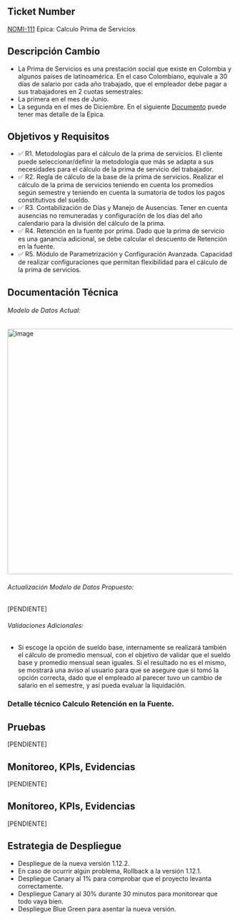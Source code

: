## Ticket Number
[NOMI-111](http://#) Epica: Calculo Prima de Servicios

## Descripción Cambio
* La Prima de Servicios es una prestación social que existe en Colombia y algunos países de latinoamérica. En el caso Colombiano, equivale a 30 días de salario por cada año trabajado, que el empleador debe pagar a sus trabajadores en 2 cuotas semestrales:
* La primera en el mes de Junio.
* La segunda en el mes de Diciembre.
En el siguiente [Documento](https://docs.google.com/document/d/12fiT9fERlCFEsJBnuv19cvETwrXEca2wK8LtLfxcPqg/edit?tab=t.0) puede tener mas detalle de la Epica. 

## Objetivos y Requisitos
* ✅ R1. Metodologías para el cálculo de la prima de servicios. El cliente puede seleccionar/definir la metodología que más se adapta a sus necesidades para el cálculo de la prima de servicio del trabajador.
* ✅ R2. Regla de cálculo de la base de la prima de servicios.
Realizar el cálculo de la prima de servicios teniendo en cuenta los promedios según semestre y teniendo en cuenta la sumatoria de todos los pagos constitutivos del sueldo.
* ✅ R3. Contabilización de Días y Manejo de Ausencias.
Tener en cuenta ausencias no remuneradas y configuración de los días del año calendario para la división del cálculo de la prima.
* ✅ R4. Retención en la fuente por prima.
Dado que la prima de servicio es una ganancia adicional, se debe calcular el descuento de Retención en la fuente.
* ✅ R5. Módulo de Parametrización y Configuración Avanzada.
Capacidad de realizar configuraciones que permitan flexibilidad para el cálculo de la prima de servicios.

## Documentación Técnica

###### Modelo de Datos Actual:
<img width="973" height="550" alt="image" src="https://github.com/user-attachments/assets/befec64e-eece-4fef-a7ee-a9bfb5199bd0" />

###### Actualización Modelo de Datos Propuesto:
[PENDIENTE]

###### Validaciones Adicionales:
* Si escoge la opción de sueldo base, internamente se realizará también el cálculo de promedio mensual, con el objetivo de validar que el sueldo base y promedio mensual sean iguales. Si el resultado no es el mismo, se mostrará una aviso al usuario para que se asegure que si tomó la opción correcta, dado que el empleado al parecer tuvo un cambio de salario en el semestre, y así pueda evaluar la liquidación.

### Detalle técnico Calculo Retención en la Fuente.

## Pruebas
[PENDIENTE]

## Monitoreo, KPIs, Evidencias
[PENDIENTE]

## Monitoreo, KPIs, Evidencias
[PENDIENTE]

## Estrategia de Despliegue
* Despliegue de la nueva versión 1.12.2.
* En caso de ocurrir algún problema, Rollback a la versión 1.12.1.
* Despliegue Canary al 1% para comprobar que el proyecto levanta correctamente.
* Despliegue Canary al 30% durante 30 minutos para monitorear que todo vaya bien.
* Despliegue Blue Green para asentar la nueva versión. 
